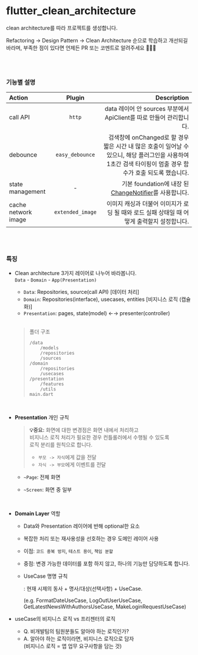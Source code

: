 # flutter_clean_architecture

clean architecture를 따라 프로젝트를 생성합니다.

Refactoring -> Design Pattern -> Clean Architecture 순으로 학습하고 개선되길 바라며, 부족한 점이 있다면 언제든 PR 또는 코멘트로 알려주세요 🙇🏻‍♀️

</br></br>

### 기능별 설명

| Action | Plugin | Description |
| :---         |     :---:      |          ---: |
| call API   | `http` | data 레이어 안 sources 부분에서 ApiClient를 따로 만들어 관리합니다.  |
| debounce   | `easy_debounce`     | 검색창에 onChanged로 할 경우 짧은 시간 내 많은 호출이 일어날 수 있으니, 해당 플러그인을 사용하여 1초간 검색 타이핑이 멈출 경우 함수가 호출 되도록 했습니다.
| state management   |  -  | 기본 foundation에 내장 된 [ChangeNotifier](https://api.flutter.dev/flutter/foundation/ChangeNotifier-class.html)를 사용합니다.
| cache network image   | `extended_image` | 이미지 캐싱과 더불어 이미지가 로딩 될 때와 로드 실패 상태일 때 어떻게 출력할지 설정합니다.

</br></br>

### 특징
- Clean architecture 3가지 레이어로 나누어 바라봅니다.  
`Data` - `Domain` - `App(Presentation)`
  - `Data`: Repositories, source(call API) [데이터 처리]
  - `Domain`: Repositories(interface), usecases, entities [비지니스 로직 (캡슐화)]
  - `Presentation`: pages, state(model) ←→ presenter(controller)
  
  </br>

  > 폴더 구조
  >  ```
  >  /data
  >      /models
  >      /repositories
  >      /sources
  >  /domain
  >      /repositories
  >      /usecases
  >  /presentation
  >      /features
  >      /utils
  >  main.dart
  >  ```

<br>

- **Presentation** 개인 규칙

  > **💡중요:** 화면에 대한 변경점은 화면 내에서 처리하고  
  비지니스 로직 처리가 필요한 경우 컨틀롤러에서 수행될 수 있도록  
  로직 분리를 원칙으로 합니다.
  > - `부모 -> 자식`에게 값을 전달
  > -  `자식 -> 부모`에게 이벤트를 전달  

  - `~Page`: 전체 화면
  
  - `~Screen`: 화면 중 일부

<br>

- **Domain Layer** 역할
  - Data와 Presentation 레이어에 반해 optional한 요소
  - 복잡한 처리 또는 재사용성을 선호하는 경우 도메인 레이어 사용
  - 이점: `코드 중복 방지`, `테스트 용이`, `책임 분할`
  - 중점: 변경 가능한 데이터를 포함 하지 않고, 하나의 기능만 담당하도록 합니다.
  - UseCase 명명 규칙
    
    : 현재 시제의 동사 + 명사/대상(선택사항) + UseCase.
    
    (e.g. FormatDateUseCase, LogOutUserUseCase, GetLatestNewsWithAuthorsUseCase, MakeLoginRequestUseCase)  


- useCase의 비지니스 로직 vs 프리젠터의 로직
  - Q. 비개발팀의 팀원분들도 알아야 하는 로직인가? 
  - A. 알아야 하는 로직이라면, 비지니스 로직으로 담자  
  (비지니스 로직 = 앱 업무 요구사항을 담는 것)  